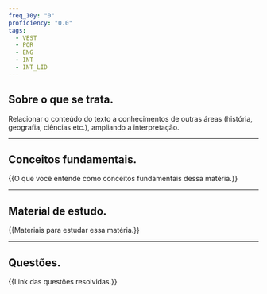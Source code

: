 ```yaml
---
freq_10y: "0"
proficiency: "0.0"
tags:
  - VEST
  - POR
  - ENG
  - INT
  - INT_LID
---
```

## Sobre o que se trata.

Relacionar o conteúdo do texto a conhecimentos de outras áreas (história, geografia, ciências etc.), ampliando a interpretação.

--- 
## Conceitos fundamentais.

{{O que você entende como conceitos fundamentais dessa matéria.}}

---
## Material de estudo.

{{Materiais para estudar essa matéria.}}

--- 
## Questões.

{{Link das questões resolvidas.}}
